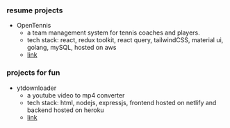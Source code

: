 ### resume projects

- OpenTennis
  - a team management system for tennis coaches and players.
  - tech stack: react, redux toolkit, react query, tailwindCSS, material ui, golang, mySQL, hosted on aws
  - [link](https://www.opentennis.pro)

### projects for fun

- ytdownloader
  - a youtube video to mp4 converter
  - tech stack: html, nodejs, expressjs, frontend hosted on netlify and backend hosted on heroku
  - [link](https://ytdownloader-trustmebro.netlify.app/)


